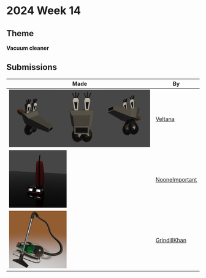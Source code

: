 # 2024 Week 14


## Theme

**Vacuum cleaner**


## Submissions

| Made | By |
|------|----|
| <img src="./Veltana/vcleaner.jpg" height="150" /> | [Veltana](./Veltana/) |
| <img src="./NooneImportant/vacuum.png" height="150" /> | [NooneImportant](./NooneImportant/) |
| <img src="./GrindillKhan/Weekly_04-1-24_Vacuum_GrindillKhan.jpg" height="150" /> | [GrindillKhan](./GrindillKhan/) |
